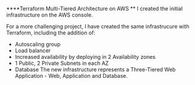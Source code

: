 ****Terraform Multi-Tiered Architecture on AWS
**
I created the initial infrastructure on the AWS console.

For a more challenging project, I have created the same infrastrucure with Terraform, including the addition of:

- Autoscaling group
- Load balancer 
- Increased availability by deploying in 2 Availability zones
- 1 Public, 2 Private Subnets in each AZ
- Database
The new infrastructure represents a Three-Tiered Web Application - Web, Application and Database.
